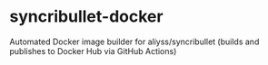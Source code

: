 # syncribullet-docker
Automated Docker image builder for aliyss/syncribullet (builds and publishes to Docker Hub via GitHub Actions)
